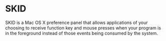 SKID
====

SKID is a Mac OS X preference panel that allows applications of your choosing to receive function key and mouse presses when your program is in the foreground instead of those events being consumed by the system.